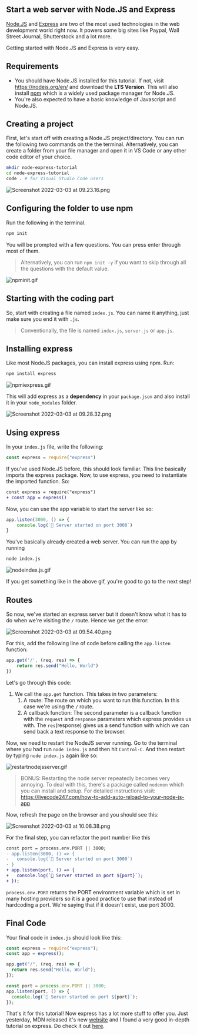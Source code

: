 ## Start a web server with Node.JS and Express

[Node.JS](https://nodejs.org/en/) and [Express](https://expressjs.com/) are two of the most used technologies in the web development world right now. It powers some big sites like Paypal, Wall Street Journal, Shutterstock and a lot more.

Getting started with Node.JS and Express is very easy.

## Requirements
- You should have Node.JS installed for this tutorial. If not, visit https://nodejs.org/en/ and download the **LTS Version**. This will also install [npm](https://nodejs.org/en/knowledge/getting-started/npm/what-is-npm/) which is a widely used package manager for Node.JS.
- You're also expected to have a basic knowledge of Javascript and Node.JS.

## Creating a project
First, let's start off with creating a Node.JS project/directory. You can run the following two commands on the the terminal. Alternatively, you can create a folder from your file manager and open it in VS Code or any other code editor of your choice. 
```sh
mkdir node-express-tutorial
cd node-express-tutorial
code . # for Visual Studio Code users
```

![Screenshot 2022-03-03 at 09.23.16.png](https://cdn.hashnode.com/res/hashnode/image/upload/v1646279609131/G2qHVOx38.png)

## Configuring the folder to use npm
Run the following in the terminal.
```sh
npm init
```
You will be prompted with a few questions. You can press enter through most of them.
> Alternatively, you can run `npm init -y` if you want to skip through all the questions with the default value.

![npminit.gif](https://cdn.hashnode.com/res/hashnode/image/upload/v1646279797992/mh5lTLqD-.gif)

## Starting with the coding part
So, start with creating a file named `index.js`. You can name it anything, just make sure you end it with `.js`.
> Conventionally, the file is named `index.js`, `server.js` or `app.js`.

## Installing express
Like most NodeJS packages, you can install express using npm. Run:
```sh
npm install express
```

![npmiexpress.gif](https://cdn.hashnode.com/res/hashnode/image/upload/v1646279888889/kVlsvGfuY.gif)

This will add express as a **dependency** in your `package.json` and also install it in your `node_modules` folder.

![Screenshot 2022-03-03 at 09.28.32.png](https://cdn.hashnode.com/res/hashnode/image/upload/v1646279919859/uSzroLgZS.png)

## Using express
In your `index.js` file, write the following:
```js
const express = require("express")
```
If you've used Node.JS before, this should look familiar. This line basically imports the express package.
Now, to use express, you need to instantiate the imported function. So:
```diff
const express = require("express")
+ const app = express()
```
Now, you can use the app variable to start the server like so:
```js
app.listen(3000, () => {
    console.log(`🚀 Server started on port 3000`)
}
```

You've basically already created a web server. You can run the app by running
```sh
node index.js
```

![nodeindex.js.gif](https://cdn.hashnode.com/res/hashnode/image/upload/v1646281402768/-LJcRAriL.gif)

If you get something like in the above gif, you're good to go to the next step!

## Routes
So now, we've started an express server but it doesn't know what it has to do when we're visiting the `/` route.  Hence we get the error:

![Screenshot 2022-03-03 at 09.54.40.png](https://cdn.hashnode.com/res/hashnode/image/upload/v1646281487165/8i6yAXewV.png)

For this, add the following line of code before calling the `app.listen` function:
```js
app.get('/', (req, res) => {
    return res.send("Hello, World")
})
```
Let's go through this code:
1. We call the `app.get` function. This takes in two parameters:
    1. A route: The route on which you want to run this function. In this case we're using the `/` route.
    2. A callback function: The second parameter is a callback function with the `request` and `response` parameters which express provides us with. The `res`(response) gives us a send function with which we can send back a text response to the browser. 

Now, we need to restart the NodeJS server running. Go to the terminal where you had run `node index.js` and then hit `Control-C`. And then restart by typing `node index.js` again like so:

![restartnodejsserver.gif](https://cdn.hashnode.com/res/hashnode/image/upload/v1646281847831/7EuhkIQ1i.gif)

> BONUS: Restarting the node server repeatedly becomes very annoying. To deal with this, there's a package called `nodemon` which you can install and setup. For detailed instructions visit: https://livecode247.com/how-to-add-auto-reload-to-your-node-js-app

Now, refresh the page on the browser and you should see this:

![Screenshot 2022-03-03 at 10.08.38.png](https://cdn.hashnode.com/res/hashnode/image/upload/v1646282325271/94UDlGOUg.png)

For the final step, you can refactor the port number like this
```diff
const port = process.env.PORT || 3000;
- app.listen(3000, () => {
-   console.log(`🚀 Server started on port 3000`)
- }
+ app.listen(port, () => {
+   console.log(`🚀 Server started on port ${port}`);
+ });
```
`process.env.PORT` returns the PORT environment variable which is set in many hosting providers so it is a good practice to use that instead of hardcoding a port. We're saying that if it doesn't exist, use port 3000.

## Final Code
Your final code in `index.js` should look like this:
```js
const express = require("express");
const app = express();

app.get("/", (req, res) => {
  return res.send("Hello, World");
});

const port = process.env.PORT || 3000;
app.listen(port, () => {
  console.log(`🚀 Server started on port ${port}`);
});
```

That's it for this tutorial! Now express has a lot more stuff to offer you. Just yesterday, MDN released it's new [website](https://developer.mozilla.org/en-US/) and I found a very good in-depth tutorial on express. Do check it out [here](https://developer.mozilla.org/en-US/docs/Learn/Server-side/Express_Nodejs).

